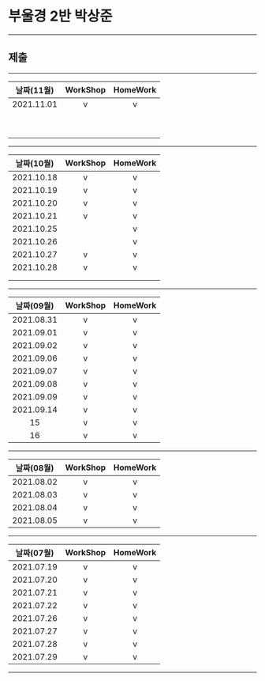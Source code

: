 # 부울경 2반 박상준

---
## 제출
---
| 날짜(11월) | WorkShop | HomeWork |
| :--------: | :------: | :------: |
| 2021.11.01 |    v     |    v     |
|            |          |          |
|            |          |          |
|            |          |          |
|            |          |          |
|            |          |          |
|            |          |          |
|            |          |          |
|            |          |          |
|            |          |          |
---
| 날짜(10월) | WorkShop | HomeWork |
| :--------: | :------: | :------: |
| 2021.10.18 |    v     |    v     |
| 2021.10.19 |    v     |    v     |
| 2021.10.20 |    v     |    v     |
| 2021.10.21 |    v     |    v     |
| 2021.10.25 |          |    v     |
| 2021.10.26 |          |    v     |
| 2021.10.27 |    v     |    v     |
| 2021.10.28 |    v     |    v     |
|            |          |          |
|            |          |          |
---
| 날짜(09월) | WorkShop | HomeWork |
| :--------: | :------: | :------: |
| 2021.08.31 |    v     |    v     |
| 2021.09.01 |    v     |    v     |
| 2021.09.02 |    v     |    v     |
| 2021.09.06 |    v     |    v     |
| 2021.09.07 |    v     |    v     |
| 2021.09.08 |    v     |    v     |
| 2021.09.09 |    v     |    v     |
| 2021.09.14 |    v     |    v     |
|     15     |    v     |    v     |
|     16     |    v     |    v     |
---
| 날짜(08월) | WorkShop | HomeWork |
| :--------: | :------: | :------: |
| 2021.08.02 |    v     |    v     |
| 2021.08.03 |    v     |    v     |
| 2021.08.04 |    v     |    v     |
| 2021.08.05 |    v     |    v     |
---
| 날짜(07월) | WorkShop | HomeWork |
| :--------: | :------: | :------: |
| 2021.07.19 |    v     |    v     |
| 2021.07.20 |    v     |    v     |
| 2021.07.21 |    v     |    v     |
| 2021.07.22 |    v     |    v     |
| 2021.07.26 |    v     |    v     |
| 2021.07.27 |    v     |    v     |
| 2021.07.28 |    v     |    v     |
| 2021.07.29 |    v     |    v     |

---

